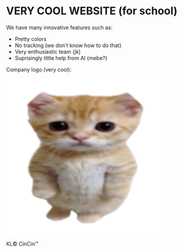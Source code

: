 # VERY COOL WEBSITE (for school)

We have many innovative features such as:

- Pretty colors
- No tracking (we don't know how to do that)
- Very enthusiastic team (jk)
- Suprisingly little help from AI (mebe?)

Company logo (very cool):

![Company logo](minyo_manyo/img/company_logo.png)

KL© CinCin™
